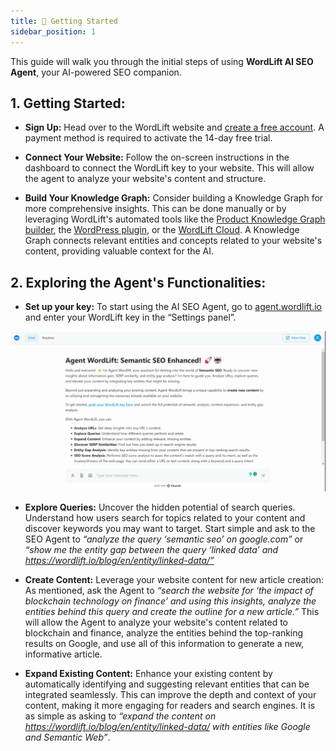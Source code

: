```yaml
---
title: 🚀 Getting Started
sidebar_position: 1
---
```


This guide will walk you through the initial steps of using **WordLift AI SEO Agent**, your AI-powered SEO companion.

## 1. Getting Started:

- **Sign Up:** Head over to the WordLift website and [create a free account](https://wordlift.io/pricing/). A payment method is required to activate the 14-day free trial.
  
- **Connect Your Website:** Follow the on-screen instructions in the dashboard to connect the WordLift key to your website. This will allow the agent to analyze your website's content and structure.
  
- **Build Your Knowledge Graph:** Consider building a Knowledge Graph for more comprehensive insights. This can be done manually or by leveraging WordLift's automated tools like the [Product Knowledge Graph builder](https://docs.wordlift.io/product-knowledge-graph-builder/introduction/), the [WordPress plugin](https://docs.wordlift.io/wordpress-plugin/), or the [WordLift Cloud](https://docs.wordlift.io/cloud/). A Knowledge Graph connects relevant entities and concepts related to your website's content, providing valuable context for the AI.

## 2. Exploring the Agent's Functionalities:

- **Set up your key:** To start using the AI SEO Agent, go to [agent.wordlift.io](http://agent.wordlift.io) and enter your WordLift key in the “Settings panel”.

![image](../images/agent-wordlift-set-up-your-key.gif)

- **Explore Queries:** Uncover the hidden potential of search queries. Understand how users search for topics related to your content and discover keywords you may want to target. Start simple and ask to the SEO Agent to <i>“analyze the query ‘semantic seo’ on google.com”</i> or <i>“show me the entity gap between the query ‘linked data’ and https://wordlift.io/blog/en/entity/linked-data/”</i>

- **Create Content:** Leverage your website content for new article creation: As mentioned, ask the Agent to <i>“search the website for ‘the impact of blockchain technology on finance’ and using this insights, analyze the entities behind this query and create the outline for a new article.”</i> This will allow the Agent to analyze your website's content related to blockchain and finance, analyze the entities behind the top-ranking results on Google, and use all of this information to generate a new, informative article.
  
- **Expand Existing Content:** Enhance your existing content by automatically identifying and suggesting relevant entities that can be integrated seamlessly. This can improve the depth and context of your content, making it more engaging for readers and search engines. It is as simple as asking to <i>“expand the content on https://wordlift.io/blog/en/entity/linked-data/ with entities like Google and Semantic Web”</i>.
